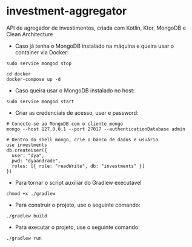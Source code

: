 # investment-aggregator
API de agregador de investimentos, criada com Kotlin, Ktor, MongoDB e Clean Architecture

* Caso já tenha o MongoDB instalado na máquina e queira usar o container via Docker:

```shell
sudo service mongod stop
```

```shell
cd docker
docker-compose up -d
```

* Caso queira usar o MongoDB instalado no host:

```shell
sudo service mongod start
```

* Criar as credenciais de acesso, user e password:

```shell
# Conecte-se ao MongoDB com o cliente mongo
mongo --host 127.0.0.1 --port 27017 --authenticationDatabase admin

# Dentro do shell mongo, crie o banco de dados e usuário
use investments
db.createUser({
  user: "dya",
  pwd: "dyaandrade",
  roles: [{ role: "readWrite", db: "investments" }]
})
```

*  Para tornar o script auxiliar do Gradlew executável

```shell
chmod +x ./gradlew
```

* Para construir o projeto, use o seguinte comando:

```shell
./gradlew build
```

* Para executar o projeto, use o seguinte comando:

```shell
./gradlew run
```